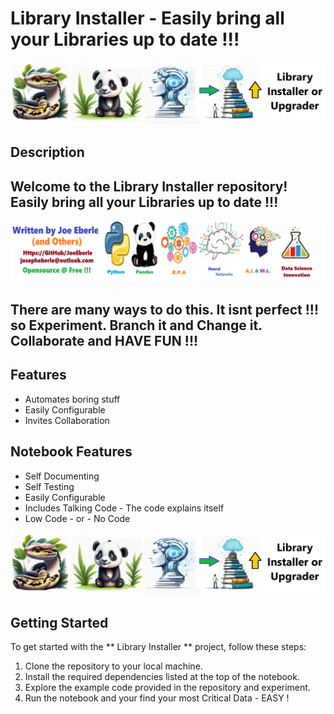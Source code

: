 # Library Installer   - Easily bring all your Libraries up to date !!!   

![Code Logo](code.png)

## Description

## Welcome to the Library Installer repository! Easily bring all your Libraries up to date !!!  

![Code Logo](developer.png)

## There are many ways to do this. It isnt perfect !!! so Experiment. Branch it and Change it. Collaborate and HAVE FUN !!! 

## Features

- Automates boring stuff 
- Easily Configurable 
- Invites Collaboration


## Notebook Features

- Self Documenting 
- Self Testing 
- Easily Configurable
- Includes Talking Code - The code explains itself
- Low Code - or - No Code

![Code Logo](sample.png)

## Getting Started

To get started with the ** Library Installer  ** project, follow these steps:

1. Clone the repository to your local machine.
2. Install the required dependencies listed at the top of the notebook.
3. Explore the example code provided in the repository and experiment.
4. Run the notebook and your find your most Critical Data - EASY !






